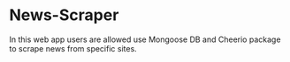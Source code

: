 # News-Scraper
In this web app users are allowed use Mongoose DB and Cheerio  package to scrape news from specific sites.
